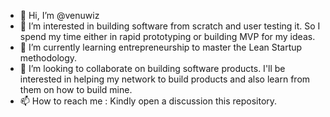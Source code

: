 - 👋 Hi, I’m @venuwiz
- 👀 I’m interested in building software from scratch and user testing it. So I spend my time either in rapid prototyping or building MVP for my ideas.
- 🌱 I’m currently learning entrepreneurship to master the Lean Startup methodology.
- 💞️ I’m looking to collaborate on building software products. I'll be interested in helping my network to build products and also learn from them on how to build mine.
- 📫 How to reach me : Kindly open a discussion this repository.

